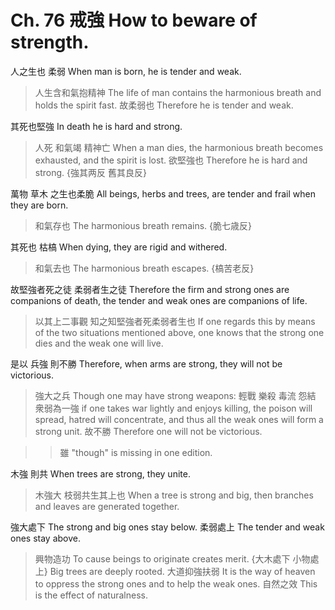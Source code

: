 # Ch. 76 戒強 How to beware of strength.

人之生也
柔弱
When man is born,
he is tender and weak.

> 人生含和氣抱精神
The life of man contains the harmonious breath and holds the spirit fast.
故柔弱也
Therefore he is tender and weak.

其死也堅強
In death he is hard and strong.

> 人死
和氣竭
精神亡
When a man dies,
the harmonious breath becomes exhausted,
and the spirit is lost.
欲堅強也
Therefore he is hard and strong.
{強其两反
舊其良反}

萬物
草木
之生也柔脆
All beings,
herbs and trees,
are tender and frail when they are born.

> 和氣存也
The harmonious breath remains.
{脆七歳反}

其死也
枯槁
When dying,
they are rigid and withered.

> 和氣去也
The harmonious breath escapes.
{槁苦老反}

故堅強者死之徒
柔弱者生之徒
Therefore the firm and strong ones are companions of death,
the tender and weak ones are companions of life.

> 以其上二事觀
知之知堅強者死柔弱者生也
If one regards this by means of the two situations mentioned above,
one knows that the strong one dies and the weak one will live.

是以
兵強
則不勝
Therefore,
when arms are strong,
they will not be victorious.

> 強大之兵
Though one may have strong weapons:
輕戰
樂殺
毒流
怨結
衆弱為一強
if one takes war lightly
and enjoys killing,
the poison will spread,
hatred will concentrate,
and thus all the weak ones will form a strong unit.
故不勝
Therefore one will not be victorious.

>> 雖 "though" is missing in one edition.

木強
則共
When trees are strong,
they unite.

> 木強大
枝弱共生其上也
When a tree is strong and big,
then branches and leaves are generated together.

強大處下
The strong and big ones stay below.
柔弱處上
The tender and weak ones stay above.

> 興物造功
To cause beings to originate creates merit.
{大木處下
小物處上}
Big trees are deeply rooted.
大道抑強扶弱
It is the way of heaven to oppress the strong ones and to help the weak ones.
自然之效
This is the effect of naturalness.

